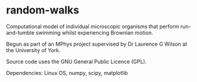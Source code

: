# random-walks
Computational model of individual microscopic organisms that perform run-and-tumble swimming whilst experiencing Brownian motion.

Begun as part of an MPhys project supervised by Dr Laurence G Wilson at the University of York.

Source code uses the GNU General Public Licence (GPL).

Dependencies: Linux OS, numpy, scipy, matplotlib
